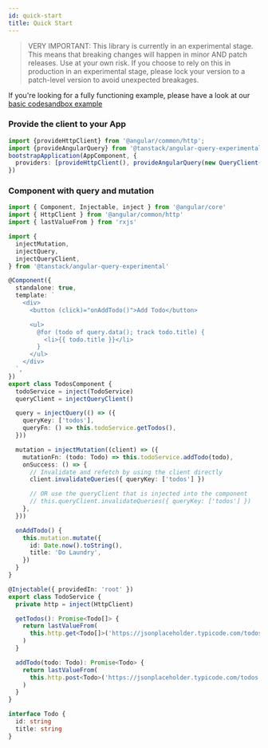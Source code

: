 ```yaml
---
id: quick-start
title: Quick Start
---
```


> VERY IMPORTANT: This library is currently in an experimental stage. This means that breaking changes will happen in minor AND patch releases. Use at your own risk. If you choose to rely on this in production in an experimental stage, please lock your version to a patch-level version to avoid unexpected breakages.

[//]: # 'Example'

If you're looking for a fully functioning example, please have a look at our [basic codesandbox example](./examples/basic)

### Provide the client to your App

```ts
import {provideHttpClient} from '@angular/common/http';
import {provideAngularQuery} from '@tanstack/angular-query-experimental'
bootstrapApplication(AppComponent, {
  providers: [provideHttpClient(), provideAngularQuery(new QueryClient())],
})
```

### Component with query and mutation

```ts
import { Component, Injectable, inject } from '@angular/core'
import { HttpClient } from '@angular/common/http'
import { lastValueFrom } from 'rxjs'

import {
  injectMutation,
  injectQuery,
  injectQueryClient,
} from '@tanstack/angular-query-experimental'

@Component({
  standalone: true,
  template: `
    <div>
      <button (click)="onAddTodo()">Add Todo</button>

      <ul>
        @for (todo of query.data(); track todo.title) {
          <li>{{ todo.title }}</li>
        }
      </ul>
    </div>
  `,
})
export class TodosComponent {
  todoService = inject(TodoService)
  queryClient = injectQueryClient()

  query = injectQuery(() => ({
    queryKey: ['todos'],
    queryFn: () => this.todoService.getTodos(),
  }))

  mutation = injectMutation((client) => ({
    mutationFn: (todo: Todo) => this.todoService.addTodo(todo),
    onSuccess: () => {
      // Invalidate and refetch by using the client directly
      client.invalidateQueries({ queryKey: ['todos'] })

      // OR use the queryClient that is injected into the component
      // this.queryClient.invalidateQueries({ queryKey: ['todos'] })
    },
  }))

  onAddTodo() {
    this.mutation.mutate({
      id: Date.now().toString(),
      title: 'Do Laundry',
    })
  }
}

@Injectable({ providedIn: 'root' })
export class TodoService {
  private http = inject(HttpClient)

  getTodos(): Promise<Todo[]> {
    return lastValueFrom(
      this.http.get<Todo[]>('https://jsonplaceholder.typicode.com/todos'),
    )
  }

  addTodo(todo: Todo): Promise<Todo> {
    return lastValueFrom(
      this.http.post<Todo>('https://jsonplaceholder.typicode.com/todos', todo),
    )
  }
}

interface Todo {
  id: string
  title: string
}
```

[//]: # 'Example'
